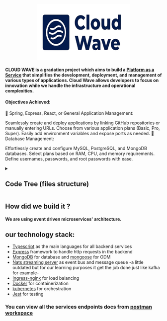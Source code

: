 <p align="center">
  <img src="/image/logo/logo-removebg-preview (1).png" height="180" width="300"></a>
</p>


#### CLOUD WAVE is a gradation project which aims to build a [Platform as a Service](https://cloud.google.com/learn/what-is-paas)  that simplifies the development, deployment, and management of various types of applications. Cloud Wave allows developers to focus on innovation while we handle the infrastructure and operational complexities.
#### Objectives Achieved:

🔧 Spring, Express, React, or General Application Management:

Seamlessly create and deploy applications by linking GitHub repositories or manually entering URLs.
Choose from various application plans (Basic, Pro, Super).
Easily add environment variables and expose ports as needed.
💾 Database Management:

Effortlessly create and configure MySQL, PostgreSQL, and MongoDB databases.
Select plans based on RAM, CPU, and memory requirements.
Define usernames, passwords, and root passwords with ease.


<!-- Code Tree (files structure) -->

<details>
   <summary><h2> Code Tree (files structure) </h2></summary>


```bash


150 directories, 399 files


```

</details>

<!-- Code Tree (files structure) -->

## How did we build it ?
#### We are using event driven microservices' architecture. 
## our technology stack:
- [Typescript](https://www.typescriptlang.org/) as the main languages for all backend services
- [Express](https://expressjs.com/) framework to handle http requests in the backend
- [MongoDB](https://www.mongodb.com/) for database and [mongoose](https://mongoosejs.com/docs/guide.html) for ODM
- [Nats streaming server](https://github.com/nats-io/nats-streaming-server) as event bus and message queue -a little outdated but for our learning purposes it get the job done just like kafka for example-
- [Ingress-nginx](https://kubernetes.github.io/ingress-nginx/) for load balancing 
- [Docker](https://www.docker.com/) for containerization
- [kubernetes](https://kubernetes.io/) for orchestration
- [Jest](https://jestjs.io/) for testing 
### You can view all the services endpoints  docs from [postman workspace](https://universal-escape-982451.postman.co/workspace/cloud-wave~4884c53e-9afc-4657-9cd3-2e36a113065d/collection/23605089-744685a1-211f-4ece-9cdc-5fc3ccad3430?action=share&creator=23605089)
